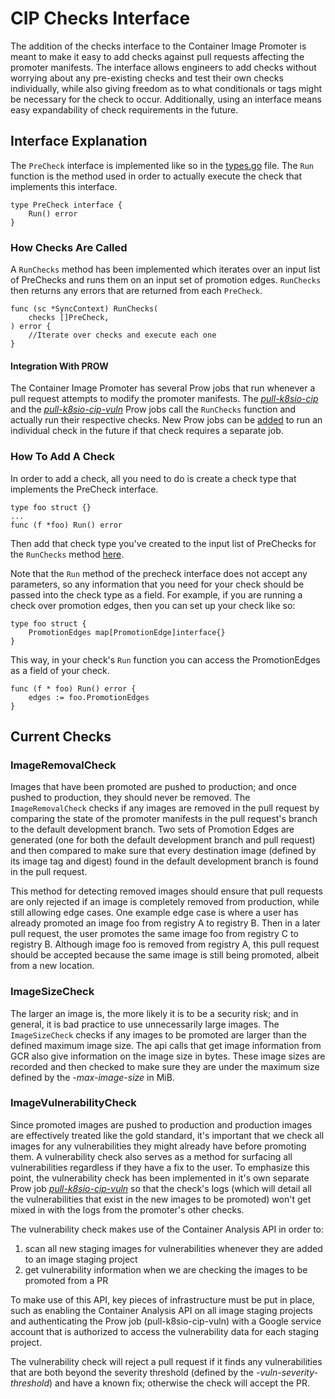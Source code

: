 # CIP Checks Interface
The addition of the checks interface to the Container Image Promoter is meant 
to make it easy to add checks against pull requests affecting the promoter 
manifests. The interface allows engineers to add checks without worrying about 
any pre-existing checks and test their own checks individually, while also 
giving freedom as to what conditionals or tags might be necessary for the 
check to occur. Additionally, using an interface means easy expandability of
check requirements in the future.

## Interface Explanation
The `PreCheck` interface is implemented like so in the 
[types.go](/legacy/dockerregistry/types.go)
file. The `Run` function is the method used in order to actually execute the 
check that implements this interface.

```
type PreCheck interface {
	Run() error   
}
```

### How Checks Are Called
A `RunChecks` method has been implemented which iterates over an input list of 
PreChecks and runs them on an input set of promotion edges. `RunChecks` then 
returns any errors that are returned from each `PreCheck`.

```
func (sc *SyncContext) RunChecks(
	checks []PreCheck,
) error {
	//Iterate over checks and execute each one
}
```

#### Integration With PROW
The Container Image Promoter has several Prow jobs that run whenever a pull
request attempts to modify the promoter manifests. The
[*pull-k8sio-cip*][k8sio-presubmits] and the
[*pull-k8sio-cip-vuln*][k8sio-presubmits] Prow jobs call the `RunChecks`
function and actually run their respective checks. New Prow jobs can be
[added][add-prow-job] to run an individual check in the future if that check
requires a separate job.

### How To Add A Check
In order to add a check, all you need to do is create a check type that 
implements the PreCheck interface.

```
type foo struct {}
...
func (f *foo) Run() error
```

Then add that check type you've created to the input list of PreChecks for
the `RunChecks` method [here](/legacy/dockerregistry/inventory.go).

Note that the `Run` method of the precheck interface does not accept any 
parameters, so any information that you need for your check should be passed
into the check type as a field. For example, if you are running a check over 
promotion edges, then you can set up your check like so:

```
type foo struct {
	PromotionEdges map[PromotionEdge]interface{}
}
```
This way, in your check's `Run` function you can access the PromotionEdges as 
a field of your check.

```
func (f * foo) Run() error {
	edges := foo.PromotionEdges
}
```

## Current Checks
### ImageRemovalCheck
Images that have been promoted are pushed to production; and once pushed to 
production, they should never be removed. The `ImageRemovalCheck` checks if 
any images are removed in the pull request by comparing the state of the 
promoter manifests in the pull request's branch to the default development
branch. Two sets of Promotion Edges are generated (one for both the default
development branch and pull request) and then compared to make sure that every
destination image (defined by its image tag and digest) found in the default
development branch is found in the pull request.

This method for detecting removed images should ensure that pull requests are 
only rejected if an image is completely removed from production, while still 
allowing edge cases. One example edge case is where a user has already 
promoted an image foo from registry A to registry B. Then in a later pull 
request, the user promotes the same image foo from registry C to registry B. 
Although image foo is removed from registry A, this pull request should be 
accepted because the same image is still being promoted, albeit from a new 
location. 

### ImageSizeCheck
The larger an image is, the more likely it is to be a security risk; and in 
general, it is bad practice to use unnecessarily large images. The 
`ImageSizeCheck` checks if any images to be promoted are larger than the 
defined maximum image size. The api calls that get image information from GCR 
also give information on the image size in bytes. These image sizes are 
recorded and then checked to make sure they are under the maximum size 
defined by the *-max-image-size* in MiB. 

### ImageVulnerabilityCheck
Since promoted images are pushed to production and production images are 
effectively treated like the gold standard, it's important that we check 
all images for any vulnerabilities they might already have before promoting 
them. A vulnerability check also serves as a method for surfacing all 
vulnerabilities regardless if they have a fix to the user. To emphasize this 
point, the vulnerability check has been implemented in it's own separate Prow 
job [*pull-k8sio-cip-vuln*][k8sio-presubmits]
so that the check's logs (which will detail all the vulnerabilities that exist 
in the new images to be promoted) won't get mixed in with the logs from the 
promoter's other checks. 

The vulnerability check makes use of the Container Analysis API in order to:

1. scan all new staging images for vulnerabilities whenever they are added to
   an image staging project
2. get vulnerability information when we are checking the images to be promoted
   from a PR

To make use of this API, key pieces of infrastructure must be put in place, 
such as enabling the Container Analysis API on all image staging projects 
and authenticating the Prow job (pull-k8sio-cip-vuln) with a Google service
account that is authorized to access the vulnerability data for each 
staging project.

The vulnerability check will reject a pull request if it finds any 
vulnerabilities that are both beyond the severity threshold (defined by the 
*-vuln-severity-threshold*) and have a known fix; otherwise the check will 
accept the PR.

[add-prow-job]: https://git.k8s.io/test-infra/config/jobs/README.md#adding-or-updating-jobs
[k8sio-presubmits]: https://git.k8s.io/test-infra/config/jobs/kubernetes/wg-k8s-infra/releng/artifact-promotion-presubmits.yaml
